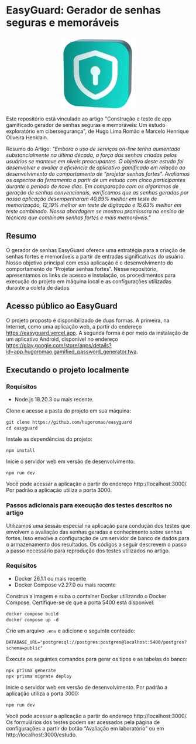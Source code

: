 # EasyGuard: Gerador de senhas seguras e memoráveis

<p align="center"><img src="./public/survey1.png" alt="EasyGuard" height="200" /></p>

Este repositório está vinculado ao artigo "Construção e teste de app gamificado gerador de senhas seguras e memoráveis: Um estudo exploratório em cibersegurança", de Hugo Lima Romão e Marcelo Henrique Oliveira Henklain.

Resumo do Artigo: _"Embora o uso de serviços on-line tenha aumentado substancialmente na última década, a força das senhas criadas pelos usuários se manteve em níveis preocupantes. O objetivo deste estudo foi desenvolver e avaliar a eficiência de aplicativo gamificado em relação ao desenvolvimento do comportamento de “projetar senhas fortes”. Avaliamos os aspectos da ferramenta a partir de um estudo com cinco participantes durante o período de nove dias. Em comparação com os algoritmos de geração de senhas convencionais, verificamos que as senhas geradas por nossa aplicação desempenharam 40,89% melhor em teste de memorização, 12,19% melhor em teste de digitação e 15,63% melhor em teste combinado. Nossa abordagem se mostrou promissora no ensino de técnicas que combinam senhas fortes e mais memoráveis."_

## Resumo

O gerador de senhas EasyGuard oferece uma estratégia para a criação de senhas fortes e memoráveis a partir de entradas significativas do usuário. Nosso objetivo principal com essa aplicação é o desenvolvimento do comportamento de “Projetar senhas fortes”. Nesse repositório, apresentamos os links de acesso e
instalação, os procedimentos para execução do projeto em máquina local e as configurações utilizadas durante a coleta de dados.

## Acesso público ao EasyGuard

O projeto proposto é disponibilizado de duas formas. A primeira, na Internet, como uma aplicação web, a partir do endereço <https://easyguard.vercel.app>. A segunda forma é por meio da instalação de um aplicativo Android, disponível no endereço <https://play.google.com/store/apps/details?id=app.hugoromao.gamified_password_generator.twa>.

## Executando o projeto localmente

### Requisitos

- Node.js 18.20.3 ou mais recente.

Clone e acesse a pasta do projeto em sua máquina:

```
git clone https://github.com/hugoromao/easyguard
cd easyguard
```

Instale as dependências do projeto:

```
npm install
```

Inicie o servidor web em versão de desenvolvimento:

```
npm run dev
```

Você pode acessar a aplicação a partir do endereço http://localhost:3000/. Por padrão a aplicação utiliza a porta 3000.

### Passos adicionais para execução dos testes descritos no artigo

Utilizamos uma sessão especial na aplicação para condução dos testes que envolvem a avaliação das senhas geradas e conhecimento sobre senhas fortes. Isso envolve a configuração de um servidor de banco de dados para o armazenamento dos resultados. Os códigos a seguir descrevem o passo a passo necessário para reprodução dos testes utilizados no artigo.

### Requisitos

- Docker 26.1.1 ou mais recente
- Docker Compose v2.27.0 ou mais recente

Construa a imagem e suba o container Docker utilizando o Docker Compose. Certifique-se de que a porta 5400 está disponível:

```
docker compose build
docker compose up -d
```

Crie um arquivo `.env` e adicione o seguinte conteúdo:

```
DATABASE_URL="postgresql://postgres:postgres@localhost:5400/postgres?schema=public"
```

Execute os seguintes comandos para gerar os tipos e as tabelas do banco:

```
npx prisma generate
npx prisma migrate deploy
```

Inicie o servidor web em versão de desenvolvimento. Por padrão a aplicação utiliza a porta 3000:

```
npm run dev
```

Você pode acessar a aplicação a partir do endereço http://localhost:3000/. Os formulários dos testes podem ser acessados pela página de configurações a partir do botão “Avaliação em laboratório” ou em http://localhost:3000/estudo.
